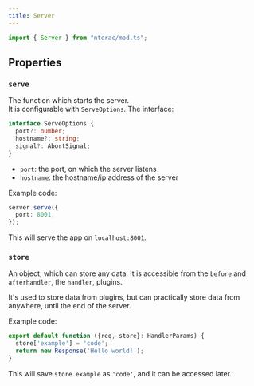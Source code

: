 ```yaml
---
title: Server
---
```


```ts
import { Server } from "nterac/mod.ts";
```

## Properties
### `serve`
The function which starts the server.  
It is configurable with `ServeOptions`. The interface:
```ts
interface ServeOptions {
  port?: number;
  hostname?: string;
  signal?: AbortSignal;
}
```
 - `port`: the port, on which the server listens
 - `hostname`: the hostname/ip address of the server

Example code:
```ts
server.serve({
  port: 8001,
});
```
This will serve the app on `localhost:8001`.

### `store`
An object, which can store any data. It is accessible from the `before` and `afterhandler`, the `handler`, plugins.

It's used to store data from plugins, but can practically store data from anywhere, until the end of the server.

Example code:
```ts
export default function ({req, store}: HandlerParams) {
  store['example'] = 'code';
  return new Response('Hello world!');
}
```
This will save `store.example` as `'code'`, and it can be accessed later.